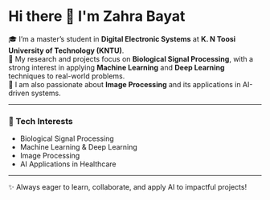 # Hi there 👋 I'm Zahra Bayat

🎓 I’m a master’s student in **Digital Electronic Systems** at **K. N  Toosi University of Technology (KNTU)**.  
🔬 My research and projects focus on **Biological Signal Processing**, with a strong interest in applying **Machine Learning** and **Deep Learning** techniques to real-world problems.  
📸 I am also passionate about **Image Processing** and its applications in AI-driven systems.  

---

### 🔧 Tech Interests
- Biological Signal Processing  
- Machine Learning & Deep Learning  
- Image Processing  
- AI Applications in Healthcare  

---

✨ Always eager to learn, collaborate, and apply AI to impactful projects!

